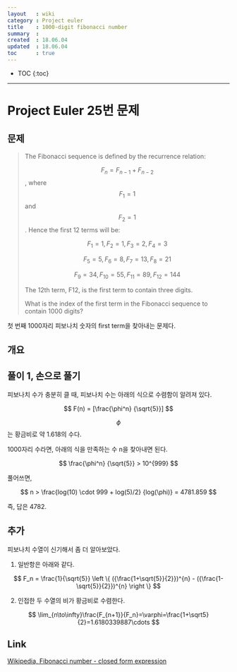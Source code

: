 ```yaml
---
layout   : wiki
category : Project euler
title    : 1000-digit fibonacci number
summary  : 
created  : 18.06.04
updated  : 18.06.04
toc      : true
---
```


* TOC
 {:toc}

* * *

# Project Euler 25번 문제

## 문제

> The Fibonacci sequence is defined by the recurrence relation:
>
> $$ F_n = F_{n−1} + F_{n−2} $$, where $$ F_1 = 1 $$ and $$ F_2 = 1 $$ .
> Hence the first 12 terms will be:
>
> $$ F_1 = 1, F_2 = 1, F_3 = 2, F_4 = 3 $$
>
> $$ F_5 = 5, F_6 = 8, F_7 = 13, F_8 = 21 $$
>
> $$ F_9 = 34, F_{10} = 55, F_{11} = 89, F_{12} = 144 $$
>
> The 12th term, F12, is the first term to contain three digits.
>
> What is the index of the first term in the Fibonacci sequence to contain 1000 digits?

첫 번째 1000자리 피보나치 숫자의 first term을 찾아내는 문제다.

## 개요

## 풀이 1, 손으로 풀기

피보나치 수가 충분히 클 때, 피보나치 수는 아래의 식으로 수렴함이 알려져 있다.

$$ F(n) = [\frac{\phi^n} {\sqrt{5}}] $$

$$ \phi $$ 는 황금비로 약 1.618의 수다.

1000자리 수라면, 아래의 식을 만족하는 수 n을 찾아내면 된다.

$$ \frac{\phi^n} {\sqrt{5}} > 10^{999} $$

풀어쓰면,

$$ n > \frac{log(10) \cdot 999 + log(5)/2} {log(\phi)} = 4781.859 $$

즉, 답은 4782.

## 추가

피보나치 수열이 신기해서 좀 더 알아보았다.

1. 일반항은 아래와 같다.

$$ F_n = \frac{1}{\sqrt{5}} \left \{ ({\frac{1+\sqrt{5}}{2}})^{n} - ({\frac{1-\sqrt{5}}{2}})^{n} \right \} $$

2. 인접한 두 수열의 비가 황금비로 수렴한다.

$$ \lim_{n\to\infty}\frac{F_{n+1}}{F_n}=\varphi=\frac{1+\sqrt5}{2}=1.6180339887\cdots $$

## Link

[Wikipedia, Fibonacci number - closed form expression](https://en.wikipedia.org/wiki/Fibonacci_number#Closed-form_expression)